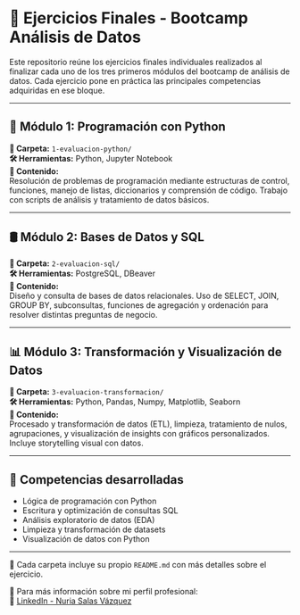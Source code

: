 # 📘 Ejercicios Finales - Bootcamp Análisis de Datos

Este repositorio reúne los ejercicios finales individuales realizados al finalizar cada uno de los tres primeros módulos del bootcamp de análisis de datos. Cada ejercicio pone en práctica las principales competencias adquiridas en ese bloque.

---

## 🐍 Módulo 1: Programación con Python

**📂 Carpeta:** `1-evaluacion-python/`  
**🛠️ Herramientas:** Python, Jupyter Notebook  
**📝 Contenido:**  
Resolución de problemas de programación mediante estructuras de control, funciones, manejo de listas, diccionarios y comprensión de código. Trabajo con scripts de análisis y tratamiento de datos básicos.

---

## 🛢️ Módulo 2: Bases de Datos y SQL

**📂 Carpeta:** `2-evaluacion-sql/`  
**🛠️ Herramientas:** PostgreSQL, DBeaver  
**📝 Contenido:**  
Diseño y consulta de bases de datos relacionales. Uso de SELECT, JOIN, GROUP BY, subconsultas, funciones de agregación y ordenación para resolver distintas preguntas de negocio.

---

## 📊 Módulo 3: Transformación y Visualización de Datos

**📂 Carpeta:** `3-evaluacion-transformacion/`  
**🛠️ Herramientas:** Python, Pandas, Numpy, Matplotlib, Seaborn  
**📝 Contenido:**  
Procesado y transformación de datos (ETL), limpieza, tratamiento de nulos, agrupaciones, y visualización de insights con gráficos personalizados. Incluye storytelling visual con datos.

---

## 🧠 Competencias desarrolladas

- Lógica de programación con Python
- Escritura y optimización de consultas SQL
- Análisis exploratorio de datos (EDA)
- Limpieza y transformación de datasets
- Visualización de datos con Python

---

📌 Cada carpeta incluye su propio `README.md` con más detalles sobre el ejercicio.

💬 Para más información sobre mi perfil profesional:  
🔗 [LinkedIn - Nuria Salas Vázquez](https://www.linkedin.com/in/nuria-salas-vazquez/)


